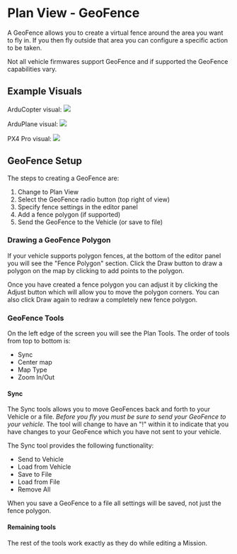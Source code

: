 # Plan View - GeoFence

A GeoFence allows you to create a virtual fence around the area you want to fly in. If you then fly outside that area you can configure a specific action to be taken.

Not all vehicle firmwares support GeoFence and if supported the GeoFence capabilities vary.

## Example Visuals

ArduCopter visual: ![](../../images/plan/GeoFence.APM.Copter.jpg)

ArduPlane visual: ![](../../images/plan/GeoFence.APM.Plane.jpg)

PX4 Pro visual: ![](../../images/plan/GeoFence.PX4.jpg)

## GeoFence Setup

The steps to creating a GeoFence are:

1. Change to Plan View
2. Select the GeoFence radio button (top right of view)
3. Specify fence settings in the editor panel
4. Add a fence polygon (if supported)
5. Send the GeoFence to the Vehicle (or save to file)

### Drawing a GeoFence Polygon

If your vehicle supports polygon fences, at the bottom of the editor panel you will see the "Fence Polygon" section. Click the Draw button to draw a polygon on the map by clicking to add points to the polygon.

Once you have created a fence polygon you can adjust it by clicking the Adjust button which will allow you to move the polygon corners. You can also click Draw again to redraw a completely new fence polygon.

### GeoFence Tools

On the left edge of the screen you will see the Plan Tools. The order of tools from top to bottom is:

* Sync
* Center map
* Map Type
* Zoom In/Out

#### Sync

The Sync tools allows you to move GeoFences back and forth to your Vehicle or a file. *Before you fly you must be sure to send your GeoFence to your vehicle.* The tool will change to have an "!" within it to indicate that you have changes to your GeoFence which you have not sent to your vehicle.

The Sync tool provides the following functionality:

* Send to Vehicle
* Load from Vehicle
* Save to File
* Load from File
* Remove All

When you save a GeoFence to a file all settings will be saved, not just the fence polygon.

#### Remaining tools

The rest of the tools work exactly as they do while editing a Mission.